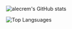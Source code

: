 <!--
**alecrem/alecrem** is a ✨ _special_ ✨ repository because its `README.md` (this file) appears on your GitHub profile.

Here are some ideas to get you started:

- 🔭 I’m currently working on ...
- 🌱 I’m currently learning ...
- 👯 I’m looking to collaborate on ...
- 🤔 I’m looking for help with ...
- 💬 Ask me about ...
- 📫 How to reach me: ...
- 😄 Pronouns: ...
- ⚡ Fun fact: ...
-->
![alecrem's GitHub stats](https://github-readme-stats.vercel.app/api?username=alecrem&show_icons=true&theme=default)

![Top Langsuages](https://github-readme-stats.vercel.app/api/top-langs/?username=alecrem&theme=default)
